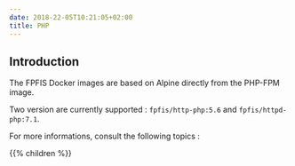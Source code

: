 ```yaml
---
date: 2018-22-05T10:21:05+02:00
title: PHP
--- 
```


## Introduction

The FPFIS Docker images are based on Alpine directly from the PHP-FPM image.

Two version are currently supported : `fpfis/http-php:5.6` and `fpfis/httpd-php:7.1`.

For more informations, consult the following topics :

{{% children  %}}
